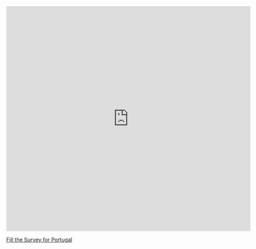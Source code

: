 

<iframe src="https://covid19.algolysis.com/grafana/d-solo/G_Aw4CrZk/coronasurveys?orgId=1&var-code=PT&var-country=Portugal&from=1583350357211&to=1585942357211&panelId=10" width="650" height="600" frameborder="0"></iframe>

[Fill the Survey for Portugal](https://tinyurl.com/coronasurveysportugal)



